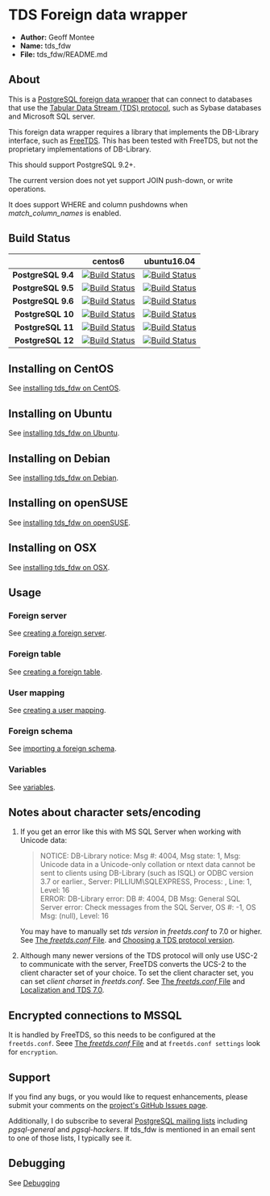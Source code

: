 
# TDS Foreign data wrapper

* **Author:** Geoff Montee
* **Name:** tds_fdw
* **File:** tds_fdw/README.md

## About

This is a [PostgreSQL foreign data wrapper](http://wiki.postgresql.org/wiki/Foreign_data_wrappers) that can connect to databases that use the [Tabular Data Stream (TDS) protocol](http://en.wikipedia.org/wiki/Tabular_Data_Stream),
such as Sybase databases and Microsoft SQL server.

This foreign data wrapper requires a library that implements the DB-Library interface,
such as [FreeTDS](http://www.freetds.org). This has been tested with FreeTDS, but not
the proprietary implementations of DB-Library.

This should support PostgreSQL 9.2+.

The current version does not yet support JOIN push-down, or write operations.

It does support WHERE and column pushdowns when *match_column_names* is enabled.

## Build Status

|                |    centos6    |  ubuntu16.04 |
| --------------:|:-------------:|:------------:|
| **PostgreSQL 9.4** |[![Build Status](https://jenkins.juliogonzalez.es/job/tds_fdw-build/DISTRO=centos6,PG_VER=9.4,label=docker/badge/icon)](https://jenkins.juliogonzalez.es/job/tds_fdw-build/DISTRO=centos6,PG_VER=9.4,label=docker)|[![Build Status](https://jenkins.juliogonzalez.es/job/tds_fdw-build/DISTRO=ubuntu16.04,PG_VER=9.4,label=docker/badge/icon)](https://jenkins.juliogonzalez.es/job/tds_fdw-build/DISTRO=ubuntu16.04,PG_VER=9.4,label=docker)|
| **PostgreSQL 9.5** |[![Build Status](https://jenkins.juliogonzalez.es/job/tds_fdw-build/DISTRO=centos6,PG_VER=9.5,label=docker/badge/icon)](https://jenkins.juliogonzalez.es/job/tds_fdw-build/DISTRO=centos6,PG_VER=9.5,label=docker)|[![Build Status](https://jenkins.juliogonzalez.es/job/tds_fdw-build/DISTRO=ubuntu16.04,PG_VER=9.5,label=docker/badge/icon)](https://jenkins.juliogonzalez.es/job/tds_fdw-build/DISTRO=ubuntu16.04,PG_VER=9.5,label=docker)|
| **PostgreSQL 9.6** |[![Build Status](https://jenkins.juliogonzalez.es/job/tds_fdw-build/DISTRO=centos6,PG_VER=9.6,label=docker/badge/icon)](https://jenkins.juliogonzalez.es/job/tds_fdw-build/DISTRO=centos6,PG_VER=9.6,label=docker)|[![Build Status](https://jenkins.juliogonzalez.es/job/tds_fdw-build/DISTRO=ubuntu16.04,PG_VER=9.6,label=docker/badge/icon)](https://jenkins.juliogonzalez.es/job/tds_fdw-build/DISTRO=ubuntu16.04,PG_VER=9.6,label=docker)|
| **PostgreSQL 10**  |[![Build Status](https://jenkins.juliogonzalez.es/job/tds_fdw-build/DISTRO=centos6,PG_VER=10,label=docker/badge/icon)](https://jenkins.juliogonzalez.es/job/tds_fdw-build/DISTRO=centos6,PG_VER=10,label=docker)|[![Build Status](https://jenkins.juliogonzalez.es/job/tds_fdw-build/DISTRO=ubuntu16.04,PG_VER=10,label=docker/badge/icon)](https://jenkins.juliogonzalez.es/job/tds_fdw-build/DISTRO=ubuntu16.04,PG_VER=10,label=docker)|
| **PostgreSQL 11**  |[![Build Status](https://jenkins.juliogonzalez.es/job/tds_fdw-build/DISTRO=centos6,PG_VER=11,label=docker/badge/icon)](https://jenkins.juliogonzalez.es/job/tds_fdw-build/DISTRO=centos6,PG_VER=11,label=docker)|[![Build Status](https://jenkins.juliogonzalez.es/job/tds_fdw-build/DISTRO=ubuntu16.04,PG_VER=11,label=docker/badge/icon)](https://jenkins.juliogonzalez.es/job/tds_fdw-build/DISTRO=ubuntu16.04,PG_VER=11,label=docker)|
| **PostgreSQL 12**  |[![Build Status](https://jenkins.juliogonzalez.es/job/tds_fdw-build/DISTRO=centos6,PG_VER=12,label=docker/badge/icon)](https://jenkins.juliogonzalez.es/job/tds_fdw-build/DISTRO=centos6,PG_VER=12,label=docker)|[![Build Status](https://jenkins.juliogonzalez.es/job/tds_fdw-build/DISTRO=ubuntu16.04,PG_VER=12,label=docker/badge/icon)](https://jenkins.juliogonzalez.es/job/tds_fdw-build/DISTRO=ubuntu16.04,PG_VER=12,label=docker)|

## Installing on CentOS

See [installing tds_fdw on CentOS](InstallCentOS.md).

## Installing on Ubuntu

See [installing tds_fdw on Ubuntu](InstallUbuntu.md).

## Installing on Debian

See [installing tds_fdw on Debian](InstallDebian.md).

## Installing on openSUSE

See [installing tds_fdw on openSUSE](InstallopenSUSE.md).

## Installing on OSX

See [installing tds_fdw on OSX](InstallOSX.md).

## Usage

### Foreign server

See [creating a foreign server](ForeignServerCreation.md).
	
### Foreign table
	
See [creating a foreign table](ForeignTableCreation.md).
	
### User mapping
	
See [creating a user mapping](UserMappingCreation.md).

### Foreign schema

See [importing a foreign schema](ForeignSchemaImporting.md).

### Variables

See [variables](Variables.md).
	
## Notes about character sets/encoding

1. If you get an error like this with MS SQL Server when working with Unicode data:
   
   > NOTICE:  DB-Library notice: Msg #: 4004, Msg state: 1, Msg: Unicode data in a Unicode-only 
   > collation or ntext data cannot be sent to clients using DB-Library (such as ISQL) or ODBC 
   > version 3.7 or earlier., Server: PILLIUM\SQLEXPRESS, Process: , Line: 1, Level: 16  
   > ERROR:  DB-Library error: DB #: 4004, DB Msg: General SQL Server error: Check messages from 
   > the SQL Server, OS #: -1, OS Msg: (null), Level: 16
   
   You may have to manually set *tds version* in *freetds.conf* to 7.0 or higher. See [The *freetds.conf* File](http://www.freetds.org/userguide/freetdsconf.htm).
   and [Choosing a TDS protocol version](http://www.freetds.org/userguide/choosingtdsprotocol.htm).

2. Although many newer versions of the TDS protocol will only use USC-2 to communicate
with the server, FreeTDS converts the UCS-2 to the client character set of your choice. 
To set the client character set, you can set *client charset* in *freetds.conf*. See 
[The *freetds.conf* File](http://www.freetds.org/userguide/freetdsconf.htm) and [Localization and TDS 7.0](http://www.freetds.org/userguide/localization.htm).

## Encrypted connections to MSSQL

It is handled by FreeTDS, so this needs to be configured at the `freetds.conf`. Seee [The *freetds.conf* File](http://www.freetds.org/userguide/freetdsconf.htm) and at `freetds.conf settings` look for `encryption`.

## Support

If you find any bugs, or you would like to request enhancements, please submit your comments on the [project's GitHub Issues page](https://github.com/tds-fdw/tds_fdw/issues).

Additionally, I do subscribe to several [PostgreSQL mailing lists](http://www.postgresql.org/list/) including *pgsql-general* and *pgsql-hackers*. If tds_fdw is mentioned in an email sent to one of those lists, I typically see it.

## Debugging

See [Debugging](tests/README.md)

